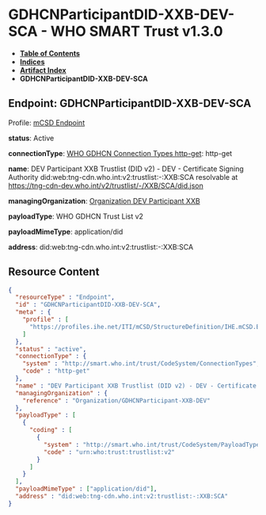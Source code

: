 # GDHCNParticipantDID-XXB-DEV-SCA - WHO SMART Trust v1.3.0

* [**Table of Contents**](toc.md)
* [**Indices**](indices.md)
* [**Artifact Index**](artifacts.md)
* **GDHCNParticipantDID-XXB-DEV-SCA**

## Endpoint: GDHCNParticipantDID-XXB-DEV-SCA

Profile: [mCSD Endpoint](https://profiles.ihe.net/ITI/mCSD/4.0.0/StructureDefinition-IHE.mCSD.Endpoint.html)

**status**: Active

**connectionType**: [WHO GDHCN Connection Types http-get](CodeSystem-ConnectionTypes.md#ConnectionTypes-http-get): http-get

**name**: DEV Participant XXB Trustlist (DID v2) - DEV - Certificate Signing Authority did:web:tng-cdn.who.int:v2:trustlist:-:XXB:SCA resolvable at https://tng-cdn-dev.who.int/v2/trustlist/-/XXB/SCA/did.json

**managingOrganization**: [Organization DEV Participant XXB](Organization-GDHCNParticipant-XXB-DEV.md)

**payloadType**: WHO GDHCN Trust List v2

**payloadMimeType**: application/did

**address**: did:web:tng-cdn.who.int:v2:trustlist:-:XXB:SCA



## Resource Content

```json
{
  "resourceType" : "Endpoint",
  "id" : "GDHCNParticipantDID-XXB-DEV-SCA",
  "meta" : {
    "profile" : [
      "https://profiles.ihe.net/ITI/mCSD/StructureDefinition/IHE.mCSD.Endpoint"
    ]
  },
  "status" : "active",
  "connectionType" : {
    "system" : "http://smart.who.int/trust/CodeSystem/ConnectionTypes",
    "code" : "http-get"
  },
  "name" : "DEV Participant XXB Trustlist (DID v2) - DEV - Certificate Signing Authority\ndid:web:tng-cdn.who.int:v2:trustlist:-:XXB:SCA\nresolvable at https://tng-cdn-dev.who.int/v2/trustlist/-/XXB/SCA/did.json",
  "managingOrganization" : {
    "reference" : "Organization/GDHCNParticipant-XXB-DEV"
  },
  "payloadType" : [
    {
      "coding" : [
        {
          "system" : "http://smart.who.int/trust/CodeSystem/PayloadTypes",
          "code" : "urn:who:trust:trustlist:v2"
        }
      ]
    }
  ],
  "payloadMimeType" : ["application/did"],
  "address" : "did:web:tng-cdn.who.int:v2:trustlist:-:XXB:SCA"
}

```
